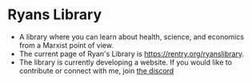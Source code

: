 # Ryans Library
- A library where you can learn about health, science, and economics from a Marxist point of view. 
- The current page of Ryan's Library is https://rentry.org/ryanslibrary. 
- The library is currently developing a website. If you would like to contribute or connect with me, join [the discord](https://discord.gg/QuWh5kdrKa)
